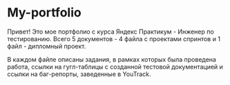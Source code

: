 # My-portfolio
Привет! Это мое портфолио с курса Яндекс Практикум - Инженер по тестированию. Всего 5 документов - 4 файла с проектами спринтов и 1 файл - дипломный проект.

В каждом файле описаны задания, в рамках которых была проведена работа, ссылки на гугл-таблицы с созданной тестовой документацией и ссылки на баг-репорты, заведенные в YouTrack.

